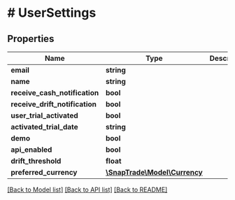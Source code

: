 # # UserSettings

## Properties

Name | Type | Description | Notes
------------ | ------------- | ------------- | -------------
**email** | **string** |  | [optional]
**name** | **string** |  | [optional]
**receive_cash_notification** | **bool** |  | [optional]
**receive_drift_notification** | **bool** |  | [optional]
**user_trial_activated** | **bool** |  | [optional]
**activated_trial_date** | **string** |  | [optional]
**demo** | **bool** |  | [optional]
**api_enabled** | **bool** |  | [optional]
**drift_threshold** | **float** |  | [optional]
**preferred_currency** | [**\SnapTrade\Model\Currency**](Currency.md) |  | [optional]

[[Back to Model list]](../../README.md#models) [[Back to API list]](../../README.md#endpoints) [[Back to README]](../../README.md)

